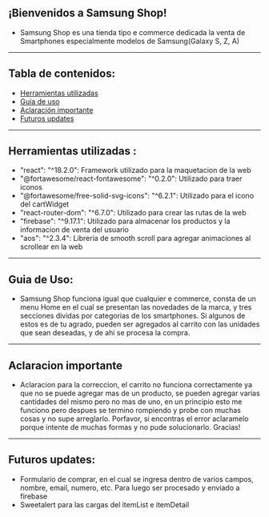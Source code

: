 ## ¡Bienvenidos a Samsung Shop!

* Samsung Shop es una tienda tipo e commerce dedicada la venta de Smartphones especialmente modelos de Samsung(Galaxy S, Z, A)

---

## Tabla de contenidos:

- [Herramientas utilizadas](#herramientas-utilizadas)
- [Guía de uso](#guia-de-uso)
- [Aclaración importante](#aclaracion-importante)
- [Futuros updates](#futuros-updates)

---
## Herramientas utilizadas :

- "react": "^18.2.0": Framework utilizado para la maquetacion de la web
- "@fortawesome/react-fontawesome": "^0.2.0": Utilizado para traer iconos
- "@fortawesome/free-solid-svg-icons": "^6.2.1": Utilizado para el icono del cartWidget
- "react-router-dom": "^6.7.0": Utilizado para crear las rutas de la web
- "firebase": "^9.17.1": Utilizado para almacenar los productos y la informacion de venta del usuario
- "aos": "^2.3.4": Libreria de smooth scroll para agregar animaciones al scrollear en la web

---
## Guia de Uso:

* Samsung Shop funciona igual que cualquier e commerce, consta de un menu Home en el cual se presentan las novedades de la marca, y tres secciones dividas por categorias de los smartphones. Si algunos de estos es de tu agrado, pueden ser agregados al carrito con las unidades que sean deseadas, y de ahi se procesa la compra.

---

## Aclaracion importante

* Aclaracion para la correccion, el carrito no funciona correctamente ya que no se puede agregar mas de un producto, se pueden agregar varias cantidades del mismo pero no mas de uno, en un principio esto me funciono pero despues se termino rompiendo y probe con muchas cosas y no supe arreglarlo. Porfavor, si encontras el error aclaramelo porque intente de muchas formas y no pude solucionarlo. Gracias!

---
## Futuros updates:

- Formulario de comprar, en el cual se ingresa dentro de varios campos, nombre, email, numero, etc. Para luego ser procesado y enviado a firebase
- Sweetalert para las cargas del itemList e itemDetail
